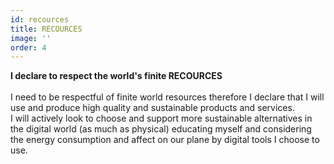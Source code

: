 ```yaml
---
id: recources
title: RECOURCES
image: ''
order: 4
---
```


**I declare to respect the world's finite RECOURCES**
<br/>
<br/>
I need to be respectful of finite world resources therefore I declare that I will use and produce high quality and sustainable products and services.​​​​​​​ 
<br/>
I will actively look to choose and support more sustainable alternatives in the digital world (as much as physical) educating myself and considering the energy consumption and affect on our plane by digital tools I choose to use.
